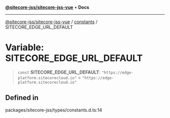 [**@sitecore-jss/sitecore-jss-vue**](../../../README.md) • **Docs**

***

[@sitecore-jss/sitecore-jss-vue](../../../README.md) / [constants](../README.md) / SITECORE\_EDGE\_URL\_DEFAULT

# Variable: SITECORE\_EDGE\_URL\_DEFAULT

> `const` **SITECORE\_EDGE\_URL\_DEFAULT**: `"https://edge-platform.sitecorecloud.io"` = `"https://edge-platform.sitecorecloud.io"`

## Defined in

packages/sitecore-jss/types/constants.d.ts:14
